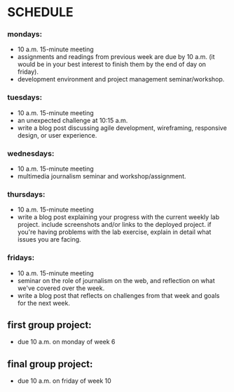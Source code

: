 # SCHEDULE

### mondays:
- 10 a.m. 15-minute meeting
- assignments and readings from previous week are due by 10 a.m. (it would be in your best interest to finish them by the end of day on friday).
- development environment and project management seminar/workshop.


### tuesdays:
- 10 a.m. 15-minute meeting
- an unexpected challenge at 10:15 a.m.
- write a blog post discussing agile development, wireframing, responsive design, or user experience.


### wednesdays:
- 10 a.m. 15-minute meeting
- multimedia journalism seminar and workshop/assignment.


### thursdays:
- 10 a.m. 15-minute meeting
- write a blog post explaining your progress with the current weekly lab project. include screenshots and/or links to the deployed project. if you're having problems with the lab exercise, explain in detail what issues you are facing.


### fridays:
- 10 a.m. 15-minute meeting
- seminar on the role of journalism on the web, and reflection on what we've covered over the week.
- write a blog post that reflects on challenges from that week and goals for the next week.



## first group project:
- due 10 a.m. on monday of week 6


## final group project:
- due 10 a.m. on friday of week 10
